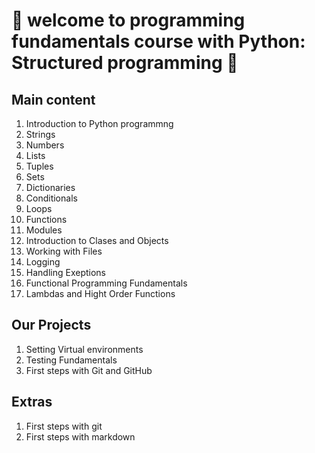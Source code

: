 # 🐍 welcome to programming fundamentals course with Python: Structured programming  🐍

## Main content

1. Introduction to Python programmng
1. Strings
1. Numbers
1. Lists
1. Tuples
1. Sets
1. Dictionaries
1. Conditionals
1. Loops
1. Functions
1. Modules
1. Introduction to Clases and Objects
1. Working with Files
1. Logging
1. Handling Exeptions
1. Functional Programming Fundamentals
1. Lambdas and Hight Order Functions

## Our Projects
1. Setting Virtual environments
1. Testing Fundamentals
1. First steps with Git and GitHub

## Extras
1. First steps with git
1. First steps with markdown